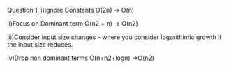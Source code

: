 Question 1.
i)Ignore Constants
   O(2n) -> O(n)
   
ii)Focus on Dominant term
   O(n2 + n) -> O(n2)
   
iii)Consider input size changes - where you consider logarithimic growth if the input size reduces.

iv)Drop non dominant terms
    O(n+n2+logn) ->O(n2)
